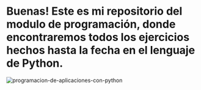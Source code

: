 # Buenas! Este es mi repositorio del modulo de programación, donde encontraremos todos los ejercicios hechos hasta la fecha en el lenguaje de Python.
![programacion-de-aplicaciones-con-python](https://user-images.githubusercontent.com/115450050/214363005-71c76a6b-e7ad-4db1-ae30-c7be44c87ec7.jpg)



